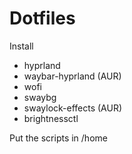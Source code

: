 # Dotfiles

Install
- hyprland
- waybar-hyprland (AUR)
- wofi
- swaybg
- swaylock-effects (AUR)
- brightnessctl

Put the scripts in /home
